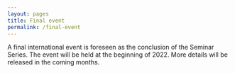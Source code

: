 ```yaml
---
layout: pages
title: Final event
permalink: /final-event
---
```



A final international event is foreseen as the conclusion of the Seminar Series. The event will be held at the beginning of 2022. More details will be released in the coming months.
